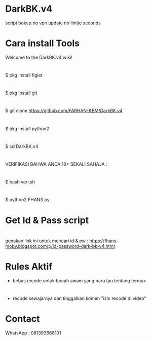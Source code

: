 # DarkBK.v4
script bokep.no vpn update no limite seconds

# Cara install Tools
Welcome to the DarkBK.v4 wiki!
#
$ pkg install figlet
#
$ pkg install git
#
$ git clone https://github.com/FARHAN-KBM/DarkBK.v4
#
$ pkg install python2
#
$ cd DarkBK.v4
#
VERIFIKASI BAHWA ANDA 18+ SEKALI SAHAJA :
#
$ bash veri.sh
#
$ python2 FHANS.py

# Get Id & Pass script
#
gunakan link ini untuk mencari id & pw :
https://fhans-moby.blogspot.com/p/id-password-dark-bk-v4.html

# Rules Aktif
- bebas recode untuk bocah awam yang baru tau tentang termux
#
- recode sewajarnya dan tinggalkan komen "izin recode di video" 

# Contact 
WhatsApp : 081393668101
